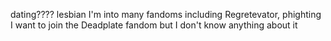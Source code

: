 dating????
lesbian
I'm into many fandoms including Regretevator, phighting I want to join the Deadplate fandom but I don't know anything about it 
